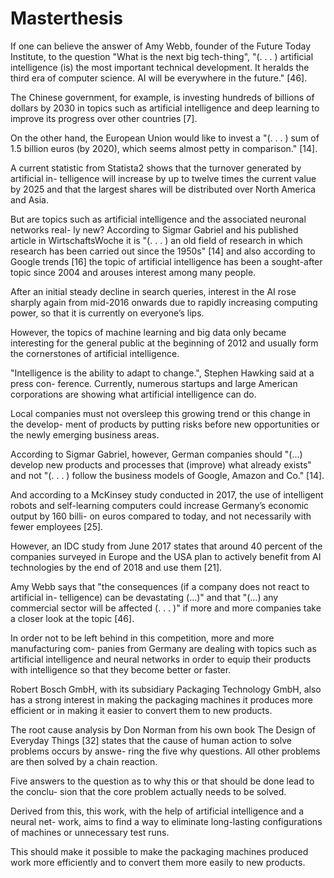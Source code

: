 # Masterthesis

If one can believe the answer of Amy Webb, founder of the Future Today Institute, to the question "What is the next big tech-thing", "(. . . ) artificial intelligence (is) the most important technical development. It heralds the third era of computer science. AI will be everywhere in the future." [46].

The Chinese government, for example, is investing hundreds of billions of dollars by 2030 in topics such as artificial intelligence and deep learning to improve its progress over other countries [7].

On the other hand, the European Union would like to invest a "(. . . ) sum of 1.5 billion euros (by 2020), which seems almost petty in comparison." [14].

A current statistic from Statista2 shows that the turnover generated by artificial in- telligence will increase by up to twelve times the current value by 2025 and that the largest shares will be distributed over North America and Asia.

But are topics such as artificial intelligence and the associated neuronal networks real- ly new? According to Sigmar Gabriel and his published article in WirtschaftsWoche it is "(. . . ) an old field of research in which research has been carried out since the 1950s" [14] and also according to Google trends [16] the topic of artificial intelligence has been a sought-after topic since 2004 and arouses interest among many people.

After an initial steady decline in search queries, interest in the AI rose sharply again from mid-2016 onwards due to rapidly increasing computing power, so that it is currently on everyone’s lips.

However, the topics of machine learning and big data only became interesting for the general public at the beginning of 2012 and usually form the cornerstones of artificial intelligence.

"Intelligence is the ability to adapt to change.", Stephen Hawking said at a press con- ference. Currently, numerous startups and large American corporations are showing what artificial intelligence can do.

Local companies must not oversleep this growing trend or this change in the develop- ment of products by putting risks before new opportunities or the newly emerging business areas.

According to Sigmar Gabriel, however, German companies should "(...) develop new products and processes that (improve) what already exists" and not "(. . . ) follow the business models of Google, Amazon and Co." [14].

And according to a McKinsey study conducted in 2017, the use of intelligent robots and self-learning computers could increase Germany’s economic output by 160 billi- on euros compared to today, and not necessarily with fewer employees [25].

However, an IDC study from June 2017 states that around 40 percent of the companies surveyed in Europe and the USA plan to actively benefit from AI technologies by the end of 2018 and use them [21].

Amy Webb says that "the consequences (if a company does not react to artificial in- telligence) can be devastating (...)" and that "(...) any commercial sector will be affected (. . . )" if more and more companies take a closer look at the topic [46].

In order not to be left behind in this competition, more and more manufacturing com- panies from Germany are dealing with topics such as artificial intelligence and neural networks in order to equip their products with intelligence so that they become better or faster.

Robert Bosch GmbH, with its subsidiary Packaging Technology GmbH, also has a strong interest in making the packaging machines it produces more efficient or in making it easier to convert them to new products.

The root cause analysis by Don Norman from his own book The Design of Everyday Things [32] states that the cause of human action to solve problems occurs by answe- ring the five why questions. All other problems are then solved by a chain reaction.

Five answers to the question as to why this or that should be done lead to the conclu- sion that the core problem actually needs to be solved.

Derived from this, this work, with the help of artificial intelligence and a neural net- work, aims to find a way to eliminate long-lasting configurations of machines or unnecessary test runs.

This should make it possible to make the packaging machines produced work more efficiently and to convert them more easily to new products.